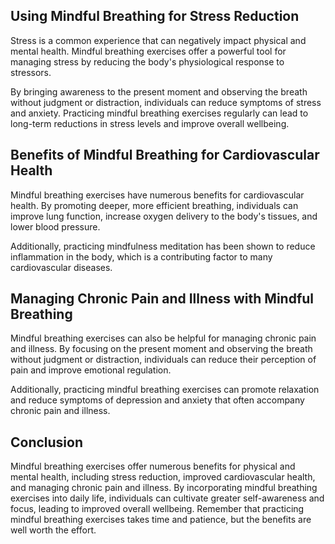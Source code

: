 
Using Mindful Breathing for Stress Reduction
--------------------------------------------

Stress is a common experience that can negatively impact physical and mental health. Mindful breathing exercises offer a powerful tool for managing stress by reducing the body's physiological response to stressors.

By bringing awareness to the present moment and observing the breath without judgment or distraction, individuals can reduce symptoms of stress and anxiety. Practicing mindful breathing exercises regularly can lead to long-term reductions in stress levels and improve overall wellbeing.

Benefits of Mindful Breathing for Cardiovascular Health
-------------------------------------------------------

Mindful breathing exercises have numerous benefits for cardiovascular health. By promoting deeper, more efficient breathing, individuals can improve lung function, increase oxygen delivery to the body's tissues, and lower blood pressure.

Additionally, practicing mindfulness meditation has been shown to reduce inflammation in the body, which is a contributing factor to many cardiovascular diseases.

Managing Chronic Pain and Illness with Mindful Breathing
--------------------------------------------------------

Mindful breathing exercises can also be helpful for managing chronic pain and illness. By focusing on the present moment and observing the breath without judgment or distraction, individuals can reduce their perception of pain and improve emotional regulation.

Additionally, practicing mindful breathing exercises can promote relaxation and reduce symptoms of depression and anxiety that often accompany chronic pain and illness.

Conclusion
----------

Mindful breathing exercises offer numerous benefits for physical and mental health, including stress reduction, improved cardiovascular health, and managing chronic pain and illness. By incorporating mindful breathing exercises into daily life, individuals can cultivate greater self-awareness and focus, leading to improved overall wellbeing. Remember that practicing mindful breathing exercises takes time and patience, but the benefits are well worth the effort.
